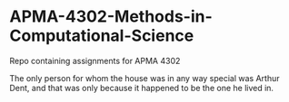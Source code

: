 # APMA-4302-Methods-in-Computational-Science
Repo containing assignments for APMA 4302

The only person for whom the house was in any way special was Arthur Dent, and that was only because it happened to be the one he lived in.
